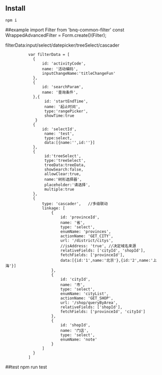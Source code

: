 ## Install

```
npm i
```
##example
import Filter from 'bnq-common-filter'
const WrappedAdvancedFilter = Form.create()(Filter);

<WrappedAdvancedFilter
                  filterData={filterData}
                  handleSearch={this._handleSearch}
                  handleReset={this._handleReset}
                  filterBtnInline={true}
              />
      filterData:input/select/datepicker/treeSelect/cascader

              var filterData = [
                {
                    id: 'activityCode',
                    name: '活动编码',
                    inputChangeName:'titleChangeFun'
                },
                {
                    id: 'searchParam',
                    name: '查询条件',
                },{
                     id: 'startEndTime',
                     name: '起止时间',
                     type:'rangePicker',
                     showTime:true
                 }
                {
                    id: 'selectId',
                     name: 'test',
                     type:select,
                     data:[{name:'',id:''}]
                },
                {
                     id:'treeSelect',
                     type:'treeSelect',
                     treeData:treeData,
                     showSearch:false,
                     allowClear:true,
                     name:'树形选择器',
                     placeholder:'请选择',
                     multiple:true
                },
                {
                    type: 'cascader',   //多级联动
                    linkage: [
                        {
                            id: 'provinceId',
                            name: '省',
                            type: 'select',
                            enumName: 'provinces',
                            actionName: 'GET_CITY',
                            url: '/district/citys',
                            //isAddress: 'true', //决定域名来源
                            relativeFields: ['cityId', 'shopId'],
                            fetchFields: ['provinceId'],
                            data:[{id:'1',name:'北京'},{id:'2',name:'上海'}]
                        },
                        {
                            id: 'cityId',
                            name: '市',
                            type: 'select',
                            enumName: 'cityList',
                            actionName: 'GET_SHOP',
                            url: '/shop/queryByArea',
                            relativeFields: ['shopId'],
                            fetchFields: ['provinceId', 'cityId']
                        },
                        {
                            id: 'shopId',
                            name: '门店',
                            type: 'select',
                            enumName: 'note'
                        }
                    ]
                }
              ]
##test
npm run test


